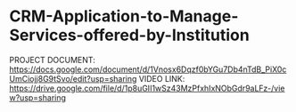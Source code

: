 # CRM-Application-to-Manage-Services-offered-by-Institution

PROJECT DOCUMENT: https://docs.google.com/document/d/1Vnosx6Dqzf0bYGu7Db4nTdB_PiX0cUmCiojj8G9tSvo/edit?usp=sharing
VIDEO LINK: https://drive.google.com/file/d/1p8uGII1wSz43MzPfxhIxNObGdr9aLFz-/view?usp=sharing
